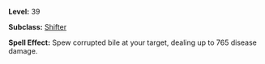 <!-- TITLE: Spell: Bile Spit -->
<!-- SUBTITLE:  -->

**Level:** 39

**Subclass:** [Shifter](shifter)

**Spell Effect:** Spew corrupted bile at your target, dealing up to 765 disease damage.